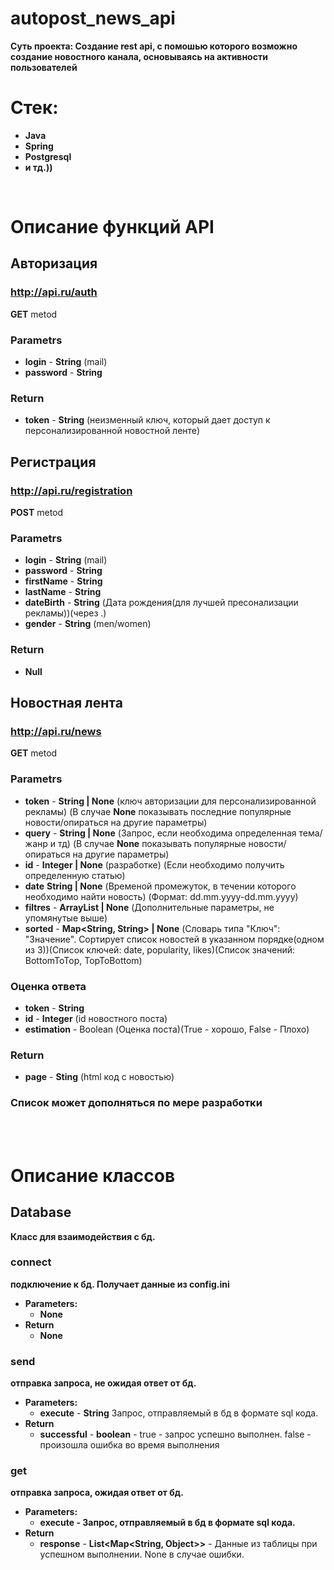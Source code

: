 # autopost_news_api
**Суть проекта: Создание rest api, с помошью которого возможно создание новостного канала, основываясь на активности пользователей**

# Стек:
- **Java**
- **Spring**
- **Postgresql**
- **и тд.))**


<br>

# Описание функций API

## Авторизация
### http://api.ru/auth
**GET** metod

### Parametrs
- **login** - **String** (mail)
- **password** - **String**
### Return
- **token** - **String** (неизменный ключ, который дает доступ к персонализированной новостной ленте)

## Регистрация
### http://api.ru/registration
**POST** metod

### Parametrs
- **login** - **String** (mail)
- **password** - **String**
- **firstName** - **String**
- **lastName** - **String**
- **dateBirth** - **String** (Дата рождения(для лучшей пресонализации рекламы))(через .)
- **gender** - **String** (men/women)
### Return 
- **Null**

## Новостная лента
### http://api.ru/news
**GET** metod

### Parametrs
- **token** - **String | None** (ключ авторизации для персонализированной рекламы) (В случае **None** показывать последние популярные новости/опираться на другие параметры)
- **query** - **String | None** (Запрос, если необходима определенная тема/жанр и тд) (В случае **None** показывать популярные новости/опираться на другие параметры)
- **id** - **Integer | None** (разработке) (Если необходимо получить определенную статью)
- **date** **String | None** (Временой промежуток, в течении которого необходимо найти новость) (Формат: dd.mm.yyyy-dd.mm.yyyy)
- **filtres** - **ArrayList<String> | None** (Дополнительные параметры, не упомянутые выше)
- **sorted** - **Map<String, String> | None** (Словарь типа "Ключ": "Значение". Сортирует список новостей в указанном порядке(одном из 3))(Список ключей: date, popularity, likes)(Список значений: BottomToTop, TopToBottom)
### Оценка ответа
- **token** - **String**
- **id** - **Integer** (id новостного поста)
- **estimation** - Boolean (Оценка поста)(True - хорошо, False - Плохо)
### Return
- **page** - **Sting** (html код с новостью) 
### Список может дополняться по мере разработки

<br><br>

# Описание классов
## Database
**Класс для взаимодействия с бд.**
### connect
**подключение к бд. Получает данные из config.ini**
- **Parameters:**
    - **None**
- **Return**
    - **None**
### send 
**отправка запроса, не ожидая ответ от бд.**
- **Parameters:**
    - **execute** - **String** Запрос, отправляемый в бд в формате sql кода.
- **Return**
    - **successful** - **boolean** - true - запрос успешно выполнен. false - произошла ошибка во время выполнения
### get
**отправка запроса, ожидая ответ от бд.**
- **Parameters:**
    - **execute - Запрос, отправляемый в бд в формате sql кода.**
- **Return**
    - **response** - **List<Map<String, Object>>** - Данные из таблицы при успешном выполнении. None в случае ошибки.


